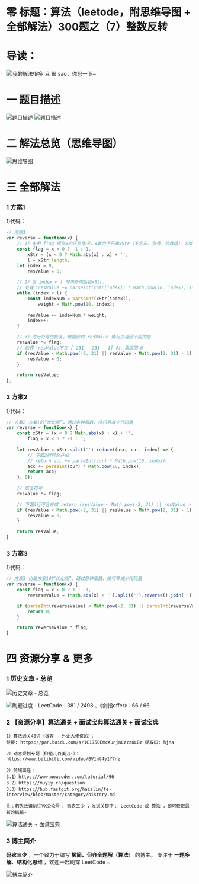 # 零 标题：算法（leetode，附思维导图 + 全部解法）300题之（7）整数反转

# 导读：
![我的解法很多 且 很 sao，你忍一下~](https://cdn.jsdelivr.net/gh/CYBYOB/img/2021-8-10/1628599234603-image.png)

# 一 题目描述
![题目描述](https://cdn.jsdelivr.net/gh/CYBYOB/img/2021-8-7/1628325944833-image.png)
![题目描述](https://cdn.jsdelivr.net/gh/CYBYOB/img/2021-8-7/1628325955688-image.png)

# 二 解法总览（思维导图）
![思维导图](https://cdn.jsdelivr.net/gh/CYBYOB/img/2021-8-7/1628328122350-%E7%AE%97%E6%B3%95%EF%BC%88leetode%EF%BC%8C%E9%99%84%E6%80%9D%E7%BB%B4%E5%AF%BC%E5%9B%BE%20+%20%E5%85%A8%E9%83%A8%E8%A7%A3%E6%B3%95%EF%BC%89300%E9%A2%98%E4%B9%8B%EF%BC%887%EF%BC%89%E6%95%B4%E6%95%B0%E5%8F%8D%E8%BD%AC.png)

# 三 全部解法
### 1 方案1
1)代码：
```js
// 方案1 
var reverse = function(x) {
    // 1）先用 flag 保存x的正负情况，x转为字符串xStr（不含正、负号，纯数值）、初始化 resValue 为0 等
    const flag = x < 0 ? -1 : 1,
        xStr = (x < 0 ? Math.abs(x) : x) + '',
        l = xStr.length;
    let index = 0,
        resValue = 0;
    
    // 2）当 index < l 时不断向后拉xStr，
    // 处理：resValue += parseInt(xStr[index]) * Math.pow(10, index); index++;
    while (index < l) {
        const indexNum = parseInt(xStr[index]),
            weight = Math.pow(10, index);
        
        resValue += indexNum * weight;
        index++;
    }

    // 3）进行符号的恢复，根据此时 resValue 情况去返回不同的值
    resValue *= flag;
    // 边界：resValue不在 [−231,  231 − 1] 时，需返回 0 
    if (resValue < Math.pow(-2, 31) || resValue > Math.pow(2, 31) - 1) {
        resValue = 0;
    }

    return resValue;
};
```

### 2 方案2
1)代码：
```js
// 方案2 方案1的“优化版”，通过各种函数、技巧等减少代码量
var reverse = function(x) {
    const xStr = (x < 0 ? Math.abs(x) : x) + '',
        flag = x < 0 ? -1 : 1;
    
    let resValue = xStr.split('').reduce((acc, cur, index) => {
        // 下面2行可合并成
        // return acc += parseInt(cur) * Math.pow(10, index);
        acc += parseInt(cur) * Math.pow(10, index);
        return acc;
    }, 0);
    
    // 恢复符号
    resValue *= flag;

    // 下面3行可合并成 return (resValue < Math.pow(-2, 31) || resValue > Math.pow(2, 31) - 1) ? 0 : resValue;
    if (resValue < Math.pow(-2, 31) || resValue > Math.pow(2, 31) - 1) {
        resValue = 0;
    }

    return resValue;
}
```

### 3 方案3
1)代码：
```js
// 方案3 也是方案1的“优化版”，通过各种函数、技巧等减少代码量
var reverse = function(x) {
    const flag = x > 0 ? 1 : -1,
        reverseValue = (Math.abs(x) + '').split('').reverse().join('');

    if (parseInt(reverseValue) < Math.pow(-2, 31) || parseInt(reverseValue) > Math.pow(2, 31) - 1) {
        return 0;
    }

    return reverseValue * flag;
}
```

# 四 资源分享 & 更多
### 1 历史文章 - 总览
![历史文章 - 总览](https://files.mdnice.com/user/6999/7b92db4c-d5d3-4558-8003-284d3e24b86b.png)

![刷题进度 - LeetCode：381 / 2498 、《剑指offer》：66 / 66 ](https://files.mdnice.com/user/6999/aa583ce2-ca99-44eb-ab95-81c1d3a37eed.png)

### 2 【资源分享】算法通关 + 面试宝典算法通关 + 面试宝典
```
1）算法通关40讲（极客 - 外企大佬讲的）：
链接: https://pan.baidu.com/s/1C175QEmcAunjnCzYzoLBz 提取码: hjna

2）动态规划专题（价值几百美刀~）：https://www.bilibili.com/video/BV1nt4y1Y7nz

3）前端面经：
3.1）https://www.nowcoder.com/tutorial/96
3.2）https://muyiy.cn/question
3.3）https://hub.fastgit.org/haizlin/fe-interview/blob/master/category/history.md

注：若失效请前往VX公众号： 码农三少 ，发送关键字： LeetCode 或 算法 ，即可获取最新的链接~
```

![算法通关 + 面试宝典](https://files.mdnice.com/user/6999/624dbb9c-9ead-4e64-a840-0c52c40c1856.jpg)

### 3 博主简介
**码农三少** ，一个致力于编写 **极简、但齐全题解（算法**） 的博主。
专注于 **一题多解、结构化思维** ，欢迎一起刷穿 LeetCode ~

![博主简介](https://files.mdnice.com/user/6999/0b3d3906-d883-43be-b243-5e08ea066aac.png)